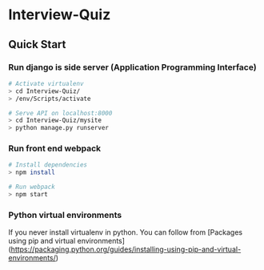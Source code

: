 # Interview-Quiz

## Quick Start

### Run django is side server (Application Programming Interface)

```bash
# Activate virtualenv
> cd Interview-Quiz/
> /env/Scripts/activate

# Serve API on localhost:8000
> cd Interview-Quiz/mysite
> python manage.py runserver
```

### Run front end webpack

```bash
# Install dependencies
> npm install

# Run webpack
> npm start
```

### Python virtual environments

If you never install virtualenv in python. You can follow from [Packages using pip and virtual environments] (https://packaging.python.org/guides/installing-using-pip-and-virtual-environments/)

